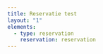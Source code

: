 ```yaml
---
title: Reservatie test
layout: "1"
elements:
  - type: reservation
    reservation: reservation
---
```

